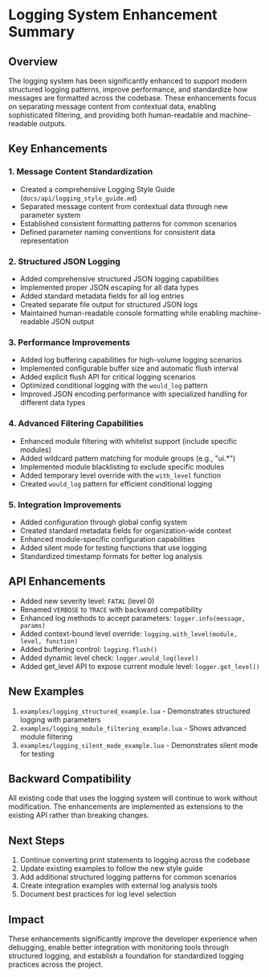 # Logging System Enhancement Summary

## Overview

The logging system has been significantly enhanced to support modern structured logging patterns, improve performance, and standardize how messages are formatted across the codebase. These enhancements focus on separating message content from contextual data, enabling sophisticated filtering, and providing both human-readable and machine-readable outputs.

## Key Enhancements

### 1. Message Content Standardization

- Created a comprehensive Logging Style Guide (`docs/api/logging_style_guide.md`)
- Separated message content from contextual data through new parameter system
- Established consistent formatting patterns for common scenarios
- Defined parameter naming conventions for consistent data representation

### 2. Structured JSON Logging

- Added comprehensive structured JSON logging capabilities
- Implemented proper JSON escaping for all data types
- Added standard metadata fields for all log entries
- Created separate file output for structured JSON logs
- Maintained human-readable console formatting while enabling machine-readable JSON output

### 3. Performance Improvements

- Added log buffering capabilities for high-volume logging scenarios
- Implemented configurable buffer size and automatic flush interval
- Added explicit flush API for critical logging scenarios
- Optimized conditional logging with the `would_log` pattern
- Improved JSON encoding performance with specialized handling for different data types

### 4. Advanced Filtering Capabilities

- Enhanced module filtering with whitelist support (include specific modules)
- Added wildcard pattern matching for module groups (e.g., "ui.*")
- Implemented module blacklisting to exclude specific modules
- Added temporary level override with the `with_level` function
- Created `would_log` pattern for efficient conditional logging

### 5. Integration Improvements

- Added configuration through global config system
- Created standard metadata fields for organization-wide context
- Enhanced module-specific configuration capabilities
- Added silent mode for testing functions that use logging
- Standardized timestamp formats for better log analysis

## API Enhancements

- Added new severity level: `FATAL` (level 0)
- Renamed `VERBOSE` to `TRACE` with backward compatibility
- Enhanced log methods to accept parameters: `logger.info(message, params)`
- Added context-bound level override: `logging.with_level(module, level, function)`
- Added buffering control: `logging.flush()`
- Added dynamic level check: `logger.would_log(level)`
- Added get_level API to expose current module level: `logger.get_level()`

## New Examples

1. `examples/logging_structured_example.lua` - Demonstrates structured logging with parameters
2. `examples/logging_module_filtering_example.lua` - Shows advanced module filtering
3. `examples/logging_silent_mode_example.lua` - Demonstrates silent mode for testing

## Backward Compatibility

All existing code that uses the logging system will continue to work without modification. The enhancements are implemented as extensions to the existing API rather than breaking changes.

## Next Steps

1. Continue converting print statements to logging across the codebase
2. Update existing examples to follow the new style guide
3. Add additional structured logging patterns for common scenarios
4. Create integration examples with external log analysis tools
5. Document best practices for log level selection

## Impact

These enhancements significantly improve the developer experience when debugging, enable better integration with monitoring tools through structured logging, and establish a foundation for standardized logging practices across the project.